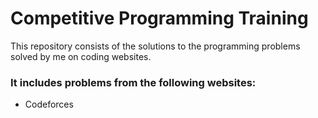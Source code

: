 # Competitive Programming Training

This repository consists of the solutions to the programming problems solved by me on coding websites.

### It includes problems from the following websites:

- Codeforces